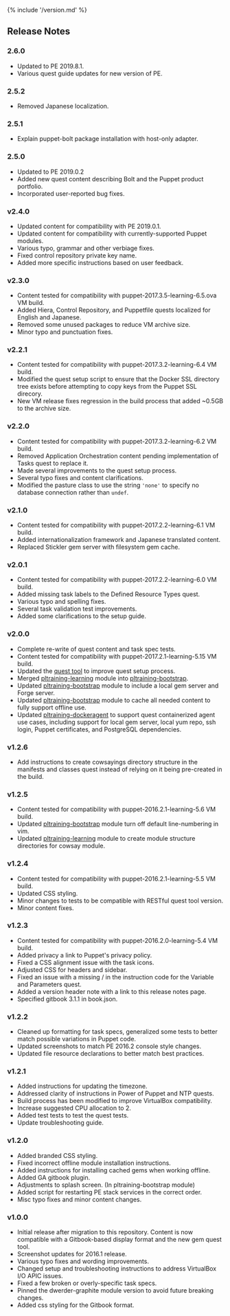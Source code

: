 {% include '/version.md' %}

## Release Notes

### 2.6.0
  * Updated to PE 2019.8.1.
  * Various quest guide updates for new version of PE.

### 2.5.2
  * Removed Japanese localization.

### 2.5.1
  * Explain puppet-bolt package installation with host-only adapter.

### 2.5.0
  * Updated to PE 2019.0.2
  * Added new quest content describing Bolt and the Puppet product portfolio.
  * Incorporated user-reported bug fixes.

### v2.4.0
  * Updated content for compatibility with PE 2019.0.1.
  * Updated content for compatibility with currently-supported Puppet modules.
  * Various typo, grammar and other verbiage fixes.
  * Fixed control repository private key name.
  * Added more specific instructions based on user feedback.

### v2.3.0
  * Content tested for compatibility with puppet-2017.3.5-learning-6.5.ova VM build.
  * Added Hiera, Control Repository, and Puppetfile quests localized for English and Japanese.
  * Removed some unused packages to reduce VM archive size.
  * Minor typo and punctuation fixes.

### v2.2.1
  * Content tested for compatibility with puppet-2017.3.2-learning-6.4 VM build.
  * Modified the quest setup script to ensure that the Docker SSL directory
    tree exists before attempting to copy keys from the Puppet SSL direcory.
  * New VM release fixes regression in the build process that added ~0.5GB to
    the archive size.

### v2.2.0
  * Content tested for compatibility with puppet-2017.3.2-learning-6.2 VM build.
  * Removed Application Orchestration content pending implementation of Tasks
    quest to replace it.
  * Made several improvements to the quest setup process.
  * Several typo fixes and content clarifications.
  * Modified the pasture class to use the string `'none'` to specify no database
    connection rather than `undef`.

### v2.1.0
  * Content tested for compatibility with puppet-2017.2.2-learning-6.1 VM build.
  * Added internationalization framework and Japanese translated content.
  * Replaced Stickler gem server with filesystem gem cache.

### v2.0.1
  * Content tested for compatibility with puppet-2017.2.2-learning-6.0 VM build.
  * Added missing task labels to the Defined Resource Types quest.
  * Various typo and spelling fixes.
  * Several task validation test improvements.
  * Added some clarifications to the setup guide.

### v2.0.0
  * Complete re-write of quest content and task spec tests.
  * Content tested for compatibility with puppet-2017.2.1-learning-5.15 VM build.
  * Updated the [quest tool](https://github.com/puppetlabs/quest) to improve quest setup process.
  * Merged [pltraining-learning](https://github.com/puppetlabs/pltraining-learning) module into [pltraining-bootstrap](https://github.com/puppetlabs/pltraining-bootstrap).
  * Updated [pltraining-bootstrap](https://github.com/puppetlabs/pltraining-bootstrap) module to include a local gem server and Forge server.
  * Updated [pltraining-bootstrap](https://github.com/puppetlabs/pltraining-bootstrap) module to cache all needed content to fully support offline use.
  * Updated [pltraining-dockeragent](https://github.com/puppetlabs/pltraining-dockeragent) to support quest containerized agent use cases, including support for local gem server, local yum repo, ssh login, Puppet certificates, and PostgreSQL dependencies.

### v1.2.6
  * Add instructions to create cowsayings directory structure in the manifests
    and classes quest instead of relying on it being pre-created in the build.

### v1.2.5
  * Content tested for compatibility with puppet-2016.2.1-learning-5.6 VM build.
  * Updated [pltraining-bootstrap](https://github.com/puppetlabs/pltraining-bootstrap) module turn off default line-numbering in vim.
  * Updated [pltraining-learning](https://github.com/puppetlabs/pltraining-learning) module to create module structure directories for cowsay module.

### v1.2.4
  * Content tested for compatibility with puppet-2016.2.1-learning-5.5 VM build.
  * Updated CSS styling.
  * Minor changes to tests to be compatible with RESTful quest tool version. 
  * Minor content fixes.

### v1.2.3
  * Content tested for compatibility with puppet-2016.2.0-learning-5.4 VM build.
  * Added privacy a link to Puppet's privacy policy.
  * Fixed a CSS alignment issue with the task icons.
  * Adjusted CSS for headers and sidebar.
  * Fixed an issue with a missing / in the instruction code for the Variable and Parameters quest.
  * Added a version header note with a link to this release notes page.
  * Specified gitbook 3.1.1 in book.json.

### v1.2.2
  * Cleaned up formatting for task specs, generalized some tests to better match possible variations in Puppet code.
  * Updated screenshots to match PE 2016.2 console style changes.
  * Updated file resource declarations to better match best practices.

### v1.2.1
  * Added instructions for updating the timezone.
  * Addressed clarity of instructions in Power of Puppet and NTP quests.
  * Build process has been modified to improve VirtualBox compatibility.
  * Increase suggested CPU allocation to 2.
  * Added test tests to test the quest tests.
  * Update troubleshooting guide.

### v1.2.0
  * Added branded CSS styling.
  * Fixed incorrect offline module installation instructions.
  * Added instructions for installing cached gems when working offline.
  * Added GA gitbook plugin.
  * Adjustments to splash screen. (In pltraining-bootstrap module)
  * Added script for restarting PE stack services in the correct order.
  * Misc typo fixes and minor content changes.

### v1.0.0
  * Initial release after migration to this repository. Content is now compatible with a Gitbook-based display format and the new gem quest tool.
  * Screenshot updates for 2016.1 release.
  * Various typo fixes and wording improvements.
  * Changed setup and troubleshooting instructions to address VirtualBox I/O APIC issues.
  * Fixed a few broken or overly-specific task specs.
  * Pinned the dwerder-graphite module version to avoid future breaking changes.
  * Added css styling for the Gitbook format.
